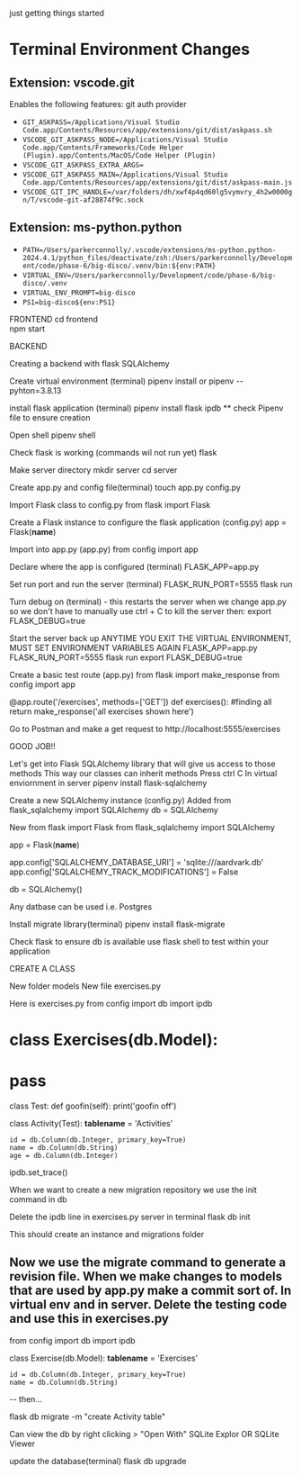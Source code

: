 just getting things started

# Terminal Environment Changes

## Extension: vscode.git

Enables the following features: git auth provider

- `GIT_ASKPASS=/Applications/Visual Studio Code.app/Contents/Resources/app/extensions/git/dist/askpass.sh`
- `VSCODE_GIT_ASKPASS_NODE=/Applications/Visual Studio Code.app/Contents/Frameworks/Code Helper (Plugin).app/Contents/MacOS/Code Helper (Plugin)`
- `VSCODE_GIT_ASKPASS_EXTRA_ARGS=`
- `VSCODE_GIT_ASKPASS_MAIN=/Applications/Visual Studio Code.app/Contents/Resources/app/extensions/git/dist/askpass-main.js`
- `VSCODE_GIT_IPC_HANDLE=/var/folders/dh/xwf4p4qd60lg5vymvry_4h2w0000gn/T/vscode-git-af28874f9c.sock`

## Extension: ms-python.python

- `PATH=/Users/parkerconnolly/.vscode/extensions/ms-python.python-2024.4.1/python_files/deactivate/zsh:/Users/parkerconnolly/Development/code/phase-6/big-disco/.venv/bin:${env:PATH}`
- `VIRTUAL_ENV=/Users/parkerconnolly/Development/code/phase-6/big-disco/.venv`
- `VIRTUAL_ENV_PROMPT=big-disco`
- `PS1=big-disco${env:PS1}`


FRONTEND
cd frontend    
npm start


BACKEND

Creating a backend with flask SQLAlchemy

Create virtual environment (terminal)
pipenv install or pipenv --pyhton=3.8.13

install flask application (terminal)
pipenv install flask ipdb
** check Pipenv file to ensure creation

Open shell
pipenv shell

Check flask is working (commands wil not run yet)
flask

Make server directory
mkdir server
cd server

Create app.py and config file(terminal)
touch app.py config.py

Import Flask class to config.py
from flask import Flask

Create a Flask instance to configure the flask application (config.py)
app = Flask(__name__)

Import into app.py (app.py)
from config import app

Declare where the app is configured (terminal)
FLASK_APP=app.py

Set run port and run the server (terminal)
FLASK_RUN_PORT=5555 flask run

Turn debug on (terminal) - this restarts the server when we change app.py so we don't have to manually
use ctrl + C to kill the server then:
export FLASK_DEBUG=true

Start the server back up
ANYTIME YOU EXIT THE VIRTUAL ENVIRONMENT, MUST SET ENVIRONMENT VARIABLES AGAIN
FLASK_APP=app.py
FLASK_RUN_PORT=5555 flask run
export FLASK_DEBUG=true

Create a basic test route (app.py)
from flask import make_response
from config import app

@app.route('/exercises', methods=['GET'])
def exercises():
    #finding all
    return make_response('all exercises shown here')

Go to Postman and make a get request to http://localhost:5555/exercises

GOOD JOB!!

Let's get into Flask SQLAlchemy library that will give us access to those methods
This way our classes can inherit methods
Press ctrl C
In virtual enviornment in server
pipenv install flask-sqlalchemy

Create a new SQLAlchemy instance (config.py)
Added
from flask_sqlalchemy import SQLAlchemy
db = SQLAlchemy

New
from flask import Flask
from flask_sqlalchemy import SQLAlchemy

app = Flask(__name__)

app.config['SQLALCHEMY_DATABASE_URI'] = 'sqlite:///aardvark.db'
app.config['SQLALCHEMY_TRACK_MODIFICATIONS'] = False

db = SQLAlchemy()

Any datbase can be used i.e. Postgres

Install migrate library(terminal)
pipenv install flask-migrate

Check flask to ensure db is available
use flask shell to test within your application

CREATE A CLASS

New folder models
New file exercises.py

Here is exercises.py
from config import db
import ipdb

# class Exercises(db.Model):
#     pass

class Test:
    def goofin(self):
        print('goofin off')

class Activity(Test):
    __tablename__ = 'Activities'

    id = db.Column(db.Integer, primary_key=True)
    name = db.Column(db.String)
    age = db.Column(db.Integer)

ipdb.set_trace()

When we want to create a new migration repository we use the init command in db

Delete the ipdb line in exercises.py server in terminal 
flask db init

This should create an instance and migrations folder

Now we use the migrate command to generate a revision file. When we make changes to models
that are used by app.py make a commit sort of. In virtual env and in server.
Delete the testing code and use this in exercises.py
--
from config import db
import ipdb

class Exercise(db.Model):
    __tablename__ = 'Exercises'

    id = db.Column(db.Integer, primary_key=True)
    name = db.Column(db.String)
    
--
then...

flask db migrate -m "create Activity table"

Can view the db by right clicking > "Open With" SQLite Explor OR SQLite Viewer

update the database(terminal)
flask db upgrade


